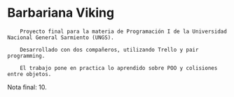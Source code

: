 # Barbariana Viking
	
		Proyecto final para la materia de Programación I de la Universidad Nacional General Sarmiento (UNGS).
		
		Desarrollado con dos compañeros, utilizando Trello y pair programming.
		
		El trabajo pone en practica lo aprendido sobre POO y colisiones entre objetos.
		
Nota final: 10.
	
	
 	
 
